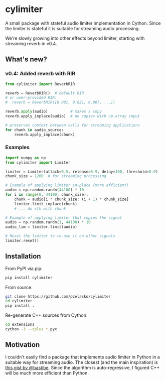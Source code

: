 # cylimiter

A small package with stateful audio limiter implementation in Cython. Since the limiter is stateful it is suitable for streaming audio processing.

We're slowly growing into other effects beyond limiter, starting with streaming reverb in v0.4.

## What's new?

### v0.4: Added reverb with RIR

```python
from cylimiter import ReverbRIR

reverb = ReverbRIR()  # default RIR
# or user-provided RIR:
#  reverb = ReverbRIR([0.001, 0.021, 0.007, ...])

reverb.apply(audio)          # makes a copy
reverb.apply_inplace(audio)  # no copies with np.array input

# preserves context between calls for streaming applications
for chunk in audio_source:
    reverb.apply_inplace(chunk)
```



### Examples

```python
import numpy as np
from cylimiter import Limiter

limiter = Limiter(attack=0.5, release=0.9, delay=100, threshold=0.9)
chunk_size = 1200  # for streaming processing

# Example of applying limiter in-place (more efficient)
audio = np.random.randn(44100) * 10
for i in range(0, 44100, chunk_size):
    chunk = audio[i * chunk_size: (i + 1) * chunk_size]
    limiter.limit_inplace(chunk)
    # ... do sth with chunk

# Example of applying limiter that copies the signal
audio = np.random.randn(1, 44100) * 10
audio_lim = limiter.limit(audio)

# Reset the limiter to re-use it on other signals
limiter.reset()
```

## Installation

From PyPI via pip:
```bash
pip install cylimiter
```

From source:
```bash
git clone https://github.com/pzelasko/cylimiter
cd cylimiter
pip install .
```

Re-generate C++ sources from Cython:
```bash
cd extensions
cython -3 --cplus *.pyx
```

## Motivation

I couldn't easily find a package that implements audio limiter in Python in a suitable way for streaming audio. The closest (and the main inspiration) is [this gist by @bastibe](https://gist.github.com/bastibe/747283c55aad66404046). Since the algorithm is auto-regressive, I figured C++ will be much more efficient than Python.
